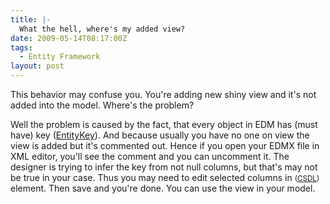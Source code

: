 ```yaml
---
title: |-
  What the hell, where's my added view?
date: 2009-05-14T08:17:00Z
tags:
  - Entity Framework
layout: post
---
```

This behavior may confuse you. You're adding new shiny view and it's not added into the model. Where's the problem?

Well the problem is caused by the fact, that every object in EDM has (must have) key ([EntityKey][1]). And because usually you have no one on view the view is added but it's commented out. Hence if you open your EDMX file in XML editor, you'll see the comment and you can uncomment it. The designer is trying to infer the key from not null columns, but that's may not be true in your case. Thus you may need to edit selected columns in [<Key>][2] <small>([CSDL][3])</small> element. Then save and you're done. You can use the view in your model.

[1]: http://msdn.microsoft.com/en-us/library/system.data.entitykey.aspx
[2]: http://msdn.microsoft.com/en-us/library/bb399377.aspx
[3]: http://msdn.microsoft.com/en-us/library/bb399288.aspx